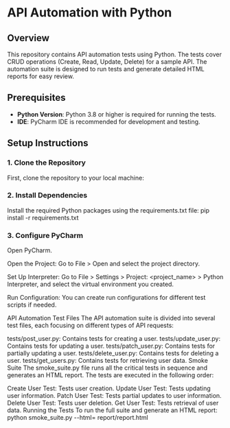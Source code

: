 # API Automation with Python

## Overview

This repository contains API automation tests using Python. The tests cover CRUD operations (Create, Read, Update, Delete) for a sample API. The automation suite is designed to run tests and generate detailed HTML reports for easy review.

## Prerequisites

- **Python Version**: Python 3.8 or higher is required for running the tests.
- **IDE**: PyCharm IDE is recommended for development and testing.

## Setup Instructions

### 1. Clone the Repository

First, clone the repository to your local machine:

### 2. Install Dependencies

Install the required Python packages using the requirements.txt file:
pip install -r requirements.txt

### 3. Configure PyCharm
Open PyCharm.

Open the Project: Go to File > Open and select the project directory.

Set Up Interpreter: Go to File > Settings > Project: <project_name> > Python Interpreter, and select the virtual environment you created.

Run Configuration: You can create run configurations for different test scripts if needed.

API Automation
Test Files
The API automation suite is divided into several test files, each focusing on different types of API requests:

tests/post_user.py: Contains tests for creating a user.
tests/update_user.py: Contains tests for updating a user.
tests/patch_user.py: Contains tests for partially updating a user.
tests/delete_user.py: Contains tests for deleting a user.
tests/get_users.py: Contains tests for retrieving user data.
Smoke Suite
The smoke_suite.py file runs all the critical tests in sequence and generates an HTML report. The tests are executed in the following order:

Create User Test: Tests user creation.
Update User Test: Tests updating user information.
Patch User Test: Tests partial updates to user information.
Delete User Test: Tests user deletion.
Get User Test: Tests retrieval of user data.
Running the Tests
To run the full suite and generate an HTML report:
python smoke_suite.py --html= report/report.html
